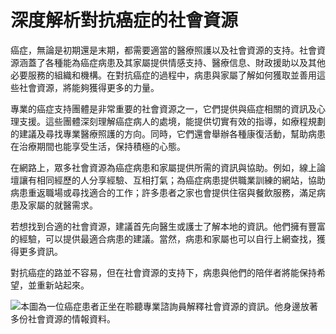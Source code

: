 # 深度解析對抗癌症的社會資源

癌症，無論是初期還是末期，都需要適當的醫療照護以及社會資源的支持。社會資源涵蓋了各種能為癌症病患及其家屬提供情感支持、醫療信息、財政援助以及其他必要服務的組織和機構。在對抗癌症的過程中，病患與家屬了解如何獲取並善用這些社會資源，將能夠獲得更多的力量。

專業的癌症支持團體是非常重要的社會資源之一，它們提供與癌症相關的資訊及心理支援。這些團體深刻理解癌症病人的處境，能提供切實有效的指導，如療程規劃的建議及尋找專業醫療照護的方向。同時，它們還會舉辦各種康復活動，幫助病患在治療期間也能享受生活，保持積極的心態。

在網路上，眾多社會資源為癌症病患和家屬提供所需的資訊與協助。例如，線上論壇讓有相同經歷的人分享經驗、互相打氣；為癌症病患提供職業訓練的網站，協助病患重返職場或尋找適合的工作；許多患者之家也會提供住宿與餐飲服務，滿足病患及家屬的就醫需求。

若想找到合適的社會資源，建議首先向醫生或護士了解本地的資訊。他們擁有豐富的經驗，可以提供最適合病患的建議。當然，病患和家屬也可以自行上網查找，獲得更多資訊。

對抗癌症的路並不容易，但在社會資源的支持下，病患與他們的陪伴者將能保持希望，並重新站起來。

![本圖為一位癌症患者正坐在聆聽專業諮詢員解釋社會資源的資訊。他身邊放著多份社會資源的情報資料。](https://i.imgur.com/feTI41H.jpeg)